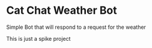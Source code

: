 # Cat Chat Weather Bot

Simple Bot that will respond to a request for the weather

This is just a spike project
